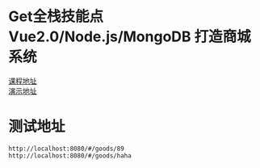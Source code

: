 # Get全栈技能点Vue2.0/Node.js/MongoDB 打造商城系统
[课程地址](http://coding.imooc.com/learn/list/113.html)  
[演示地址](http://mallvnm.t.imooc.io/#/goods)  

# 测试地址
```
http://localhost:8080/#/goods/89
http://localhost:8080/#/goods/haha
```